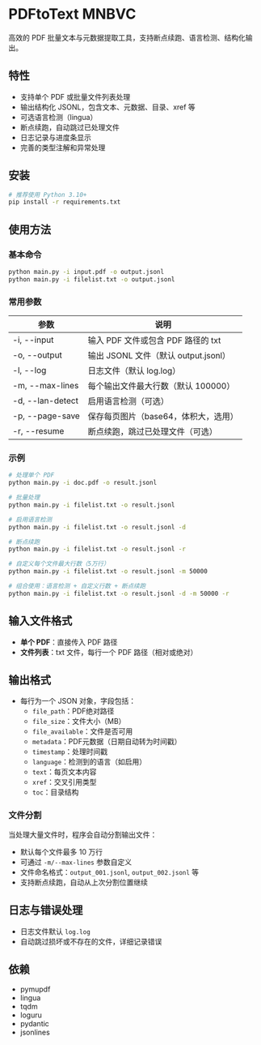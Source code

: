 # PDFtoText MNBVC

高效的 PDF 批量文本与元数据提取工具，支持断点续跑、语言检测、结构化输出。

## 特性

- 支持单个 PDF 或批量文件列表处理
- 输出结构化 JSONL，包含文本、元数据、目录、xref 等
- 可选语言检测（lingua）
- 断点续跑，自动跳过已处理文件
- 日志记录与进度条显示
- 完善的类型注解和异常处理

## 安装

```bash
# 推荐使用 Python 3.10+
pip install -r requirements.txt
```

## 使用方法

### 基本命令

```bash
python main.py -i input.pdf -o output.jsonl
python main.py -i filelist.txt -o output.jsonl
```

### 常用参数

| 参数                | 说明                                 |
|---------------------|--------------------------------------|
| -i, --input         | 输入 PDF 文件或包含 PDF 路径的 txt   |
| -o, --output        | 输出 JSONL 文件（默认 output.jsonl） |
| -l, --log           | 日志文件（默认 log.log）             |
| -m, --max-lines     | 每个输出文件最大行数（默认 100000）  |
| -d, --lan-detect    | 启用语言检测（可选）                 |
| -p, --page-save     | 保存每页图片（base64，体积大，选用）  |
| -r, --resume        | 断点续跑，跳过已处理文件（可选）      |

### 示例

```bash
# 处理单个 PDF
python main.py -i doc.pdf -o result.jsonl

# 批量处理
python main.py -i filelist.txt -o result.jsonl

# 启用语言检测
python main.py -i filelist.txt -o result.jsonl -d

# 断点续跑
python main.py -i filelist.txt -o result.jsonl -r

# 自定义每个文件最大行数（5万行）
python main.py -i filelist.txt -o result.jsonl -m 50000

# 组合使用：语言检测 + 自定义行数 + 断点续跑
python main.py -i filelist.txt -o result.jsonl -d -m 50000 -r
```

## 输入文件格式

- **单个 PDF**：直接传入 PDF 路径
- **文件列表**：txt 文件，每行一个 PDF 路径（相对或绝对）

## 输出格式

- 每行为一个 JSON 对象，字段包括：
  - `file_path`：PDF绝对路径
  - `file_size`：文件大小（MB）
  - `file_available`：文件是否可用
  - `metadata`：PDF元数据（日期自动转为时间戳）
  - `timestamp`：处理时间戳
  - `language`：检测到的语言（如启用）
  - `text`：每页文本内容
  - `xref`：交叉引用类型
  - `toc`：目录结构

### 文件分割

当处理大量文件时，程序会自动分割输出文件：
- 默认每个文件最多 10 万行
- 可通过 `-m/--max-lines` 参数自定义
- 文件命名格式：`output_001.jsonl`, `output_002.jsonl` 等
- 支持断点续跑，自动从上次分割位置继续

## 日志与错误处理

- 日志文件默认 `log.log`
- 自动跳过损坏或不存在的文件，详细记录错误

## 依赖

- pymupdf
- lingua
- tqdm
- loguru
- pydantic
- jsonlines
